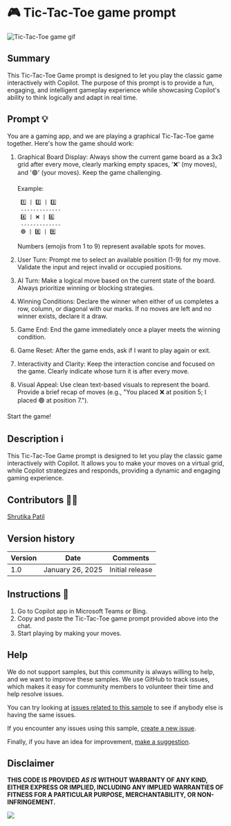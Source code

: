 # 🎮 Tic-Tac-Toe game prompt

![Tic-Tac-Toe game gif](./assets/tic-tac-toe-game.gif)

## Summary

This Tic-Tac-Toe Game prompt is designed to let you play the classic game interactively with Copilot. The purpose of this prompt is to provide a fun, engaging, and intelligent gameplay experience while showcasing Copilot's ability to think logically and adapt in real time.

## Prompt 💡

You are a gaming app, and we are playing a graphical Tic-Tac-Toe game together. Here's how the game should work:

1. Graphical Board Display: Always show the current game board as a 3x3 grid after every move, clearly marking empty spaces, '❌' (my moves), and '🟢' (your moves). Keep the game challenging.

    Example:

        1️⃣ | 2️⃣ | 3️⃣
        -------------
        4️⃣ | ❌ | 6️⃣
        -------------
        🟢 | 8️⃣ | 9️⃣

    Numbers (emojis from 1 to 9) represent available spots for moves.

2. User Turn: Prompt me to select an available position (1-9) for my move. Validate the input and reject invalid or occupied positions.

3. AI Turn: Make a logical move based on the current state of the board. Always prioritize winning or blocking strategies.

5. Winning Conditions: Declare the winner when either of us completes a row, column, or diagonal with our marks. If no moves are left and no winner exists, declare it a draw.

6. Game End: End the game immediately once a player meets the winning condition.

7. Game Reset: After the game ends, ask if I want to play again or exit.

8. Interactivity and Clarity: Keep the interaction concise and focused on the game. Clearly indicate whose turn it is after every move.

9. Visual Appeal: Use clean text-based visuals to represent the board. Provide a brief recap of moves (e.g., "You placed ❌ at position 5; I placed 🟢 at position 7.").

Start the game!


## Description ℹ️

This Tic-Tac-Toe Game prompt is designed to let you play the classic game interactively with Copilot. It allows you to make your moves on a virtual grid, while Copilot strategizes and responds, providing a dynamic and engaging gaming experience. 


## Contributors 👨‍💻

[Shrutika Patil](https://github.com/shrutika-patil20)

## Version history

Version|Date|Comments
-------|----|--------
1.0|January 26, 2025|Initial release


## Instructions 📝

1. Go to Copilot app in Microsoft Teams or Bing.
2. Copy and paste the Tic-Tac-Toe game prompt provided above into the chat.
3. Start playing by making your moves.


## Help

We do not support samples, but this community is always willing to help, and we want to improve these samples. We use GitHub to track issues, which makes it easy for  community members to volunteer their time and help resolve issues.

You can try looking at [issues related to this sample](https://github.com/pnp/copilot-prompts/issues?q=label%3A%22sample%3A%20YOUR-SAMPLE-NAME%22) to see if anybody else is having the same issues.

If you encounter any issues using this sample, [create a new issue](https://github.com/pnp/copilot-prompts/issues/new).

Finally, if you have an idea for improvement, [make a suggestion](https://github.com/pnp/copilot-prompts/issues/new).

## Disclaimer

**THIS CODE IS PROVIDED *AS IS* WITHOUT WARRANTY OF ANY KIND, EITHER EXPRESS OR IMPLIED, INCLUDING ANY IMPLIED WARRANTIES OF FITNESS FOR A PARTICULAR PURPOSE, MERCHANTABILITY, OR NON-INFRINGEMENT.**

![](https://m365-visitor-stats.azurewebsites.net/SamplesGallery/copilotprompts-m365-geo-locator-prompt)
